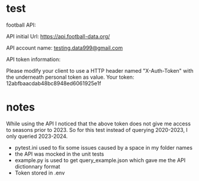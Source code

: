 # test
football
API:

API initial Url: https://api.football-data.org/

API account name: testing.data999@gmail.com

API token information:

Please modify your client to use a HTTP header named "X-Auth-Token" with the underneath personal token as value. Your token: 12abfbaacdab48bc8948ed6061925e1f

# notes
While using the API I noticed that the above token does not give me access to seasons prior to 2023.
So for this test instead of querying 2020-2023, I only queried 2023-2024.

- pytest.ini used to fix some issues caused by a space in my folder names
- the API was mocked in the unit tests
- example.py is used to get query_example.json which gave me the API dictionnary format
- Token stored in .env